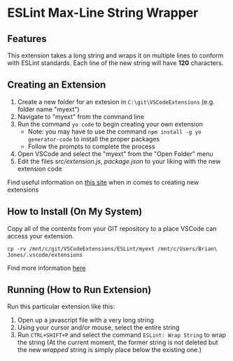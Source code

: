# ESLint Max-Line String Wrapper

## Features

This extension takes a long string and wraps it on multiple lines to conform with ESLint standards.
Each line of the new string will have **120** characters.

## Creating an Extension

1. Create a new folder for an extesion in `C:\git\VSCodeExtensions` (e.g. folder name "myext")
2. Navigate to "myext" from the command line
3. Run the command `yo code` to begin creating your own extension
    - Note: you may have to use the command `npm install -g yo generator-code` to install the proper packages
    - Follow the prompts to complete the process
4. Open VSCode and select the "myext" from the "Open Folder" menu
5. Edit the files _src/extension.js_, _package.json_ to your liking with the new extension code

Find useful information on [this site](https://code.visualstudio.com/docs/extensions/overview) when in comes to creating new extensions

## How to Install (On My System)

Copy all of the contents from your GIT repository to a place VSCode can access your extension.

`cp -rv /mnt/c/git/VSCodeExtensions/ESLint/myext /mnt/c/Users/Brian\ Jones/.vscode/extensions`

Find more information [here](https://code.visualstudio.com/docs/extensions/yocode#_your-extensions-folder)

## Running (How to Run Extension)

Run this particular extension like this:

1. Open up a javascript file with a very long string
2. Using your cursor and/or mouse, select the entire string
3. Run `CTRL+SHIFT+P` and select the command `ESLint: Wrap String` to wrap the string
(At the current moment, the former string is not deleted but the new _wrapped_ string is simply place below the existing one.)
